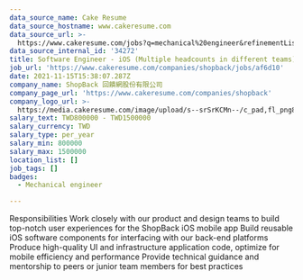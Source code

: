 ```yaml
---
data_source_name: Cake Resume
data_source_hostname: www.cakeresume.com
data_source_url: >-
  https://www.cakeresume.com/jobs?q=mechanical%20engineer&refinementList%5Blang_name%5D%5B0%5D=English&refinementList%5Bsalary_type%5D=per_year&range%5Bsalary_range%5D%5Bmin%5D=1000000&page=3
data_source_internal_id: '34272'
title: Software Engineer - iOS (Multiple headcounts in different teams)
job_url: 'https://www.cakeresume.com/companies/shopback/jobs/af6d10'
date: 2021-11-15T15:38:07.287Z
company_name: ShopBack 回饋網股份有限公司
company_page_url: 'https://www.cakeresume.com/companies/shopback'
company_logo_url: >-
  https://media.cakeresume.com/image/upload/s--srSrKCMn--/c_pad,fl_png8,h_200,w_200/v1526020549/vhipuceyhp4pm5kqc6dg.png
salary_text: TWD800000 - TWD1500000
salary_currency: TWD
salary_type: per_year
salary_min: 800000
salary_max: 1500000
location_list: []
job_tags: []
badges:
  - Mechanical engineer

---
```


Responsibilities Work closely with our product and design teams to build top-notch user experiences for the ShopBack iOS mobile app Build reusable iOS software components for interfacing with our back-end platforms Produce high-quality UI and infrastructure application code, optimize for mobile efficiency and performance Provide technical guidance and mentorship to peers or junior team members for best practices